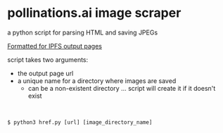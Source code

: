 # pollinations.ai image scraper
a python script for parsing HTML and saving JPEGs

[Formatted for IPFS output pages](https://ipfs.pollinations.ai/ipfs/QmS4L7oFXi2gJDua7RTEecUwXQ5JX7FHMtPbN7odA5AUix/output)

script takes two arguments:<br>
* the output page url
* a unique name for a directory where images are saved
  * can be a non-existent directory … script will create it if it doesn't exist<br>
<br>

`$ python3 href.py [url] [image_directory_name]`
